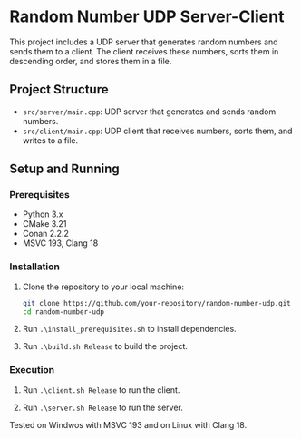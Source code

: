 # Random Number UDP Server-Client

This project includes a UDP server that generates random numbers and sends them to a client. The client receives these numbers, sorts them in descending order, and stores them in a file.

## Project Structure

-   `src/server/main.cpp`: UDP server that generates and sends random numbers.
-   `src/client/main.cpp`: UDP client that receives numbers, sorts them, and writes to a file.

## Setup and Running

### Prerequisites

-   Python 3.x
-   CMake 3.21
-   Conan 2.2.2
-   MSVC 193, Clang 18

### Installation

1. Clone the repository to your local machine:

    ```bash
    git clone https://github.com/your-repository/random-number-udp.git
    cd random-number-udp

    ```

2. Run `.\install_prerequisites.sh` to install dependencies.

3. Run `.\build.sh Release` to build the project.

### Execution

1. Run `.\client.sh Release` to run the client.

2. Run `.\server.sh Release` to run the server.

Tested on Windwos with MSVC 193 and on Linux with Clang 18.
